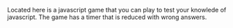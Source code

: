 Located here is a javascript game that you can play to test your knowlede of javascript. The game has a timer that is reduced with wrong answers.

